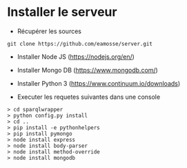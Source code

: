 # Installer le serveur 

- Récupérer les sources 
```
git clone https://github.com/eamosse/server.git
```

- Installer Node JS (https://nodejs.org/en/) 

- Installer Mongo DB (https://www.mongodb.com/) 

- Installer Python 3 (https://www.continuum.io/downloads) 

- Executer les requetes suivantes dans une console 
```
> cd sparqlwrapper
> python config.py install
> cd ..
> pip install -e pythonhelpers
> pip install pymongo
> node install express
> node install body-parser
> node install method-override
> node install mongodb
```

